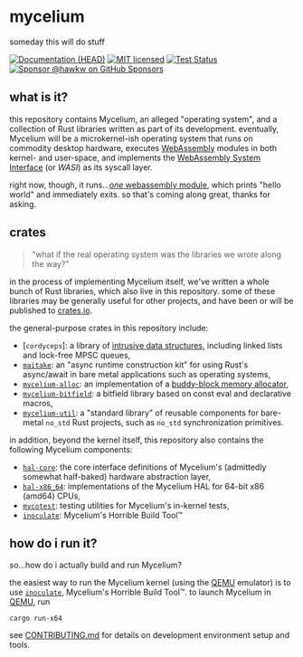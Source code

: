 # mycelium

someday this will do stuff

[![Documentation (HEAD)][docs-main-badge]][docs-main-url]
[![MIT licensed][mit-badge]][mit-url]
[![Test Status][tests-badge]][tests-url]
[![Sponsor @hawkw on GitHub Sponsors][sponsor-badge]][sponsor-url]

[docs-main-badge]: https://img.shields.io/netlify/3ec00bb5-251a-4f83-ac7f-3799d95db0e6?label=docs%20%28main%20branch%29
[docs-main-url]: https://mycelium.elizas.website/
[mit-badge]: https://img.shields.io/badge/license-MIT-blue.svg
[mit-url]: ../LICENSE
[tests-badge]: https://github.com/hawkw/mycelium/actions/workflows/ci.yml/badge.svg?branch=main
[tests-url]: https://github.com/hawkw/mycelium/actions/workflows/ci.yml
[sponsor-badge]: https://img.shields.io/badge/sponsor-%F0%9F%A4%8D-ff69b4
[sponsor-url]: https://github.com/sponsors/hawkw

## what is it?

this repository contains Mycelium, an alleged "operating system", and a
collection of Rust libraries written as part of its development. eventually,
Mycelium will be a microkernel-ish operating system that runs on commodity
desktop hardware, executes [WebAssembly] modules in both kernel- and user-space,
and implements the [WebAssembly System Interface][wasi] (or _WASI_) as its syscall layer.

right now, though, it runs...[_one_ webassembly module][helloworld], which
prints "hello world" and immediately exits. so that's coming along great,
thanks for asking.

## crates

> "what if the real operating system was the libraries we wrote along the way?"

in the process of implementing Mycelium itself, we've written a whole bunch of
Rust libraries, which also live in this repository. some of these libraries may
be generally useful for other projects, and have been or will be published to
[crates.io].

the general-purpose crates in this repository include:

- [`cordyceps`]: a library of [intrusive data structures][intrusive], including
      linked lists and lock-free MPSC queues,
- [`maitake`]: an "async runtime construction kit" for using Rust's async/await
      in bare metal applications such as operating systems,
- [`mycelium-alloc`]: an implementation of a [buddy-block memory allocator][buddy],
- [`mycelium-bitfield`]: a bitfield library based on const eval and declarative
      macros,
- [`mycelium-util`]: a "standard library" of reusable components for bare-metal
      `no_std` Rust projects, such as `no_std` synchronization primitives.

in addition, beyond the kernel itself, this repository also contains the
following Mycelium components:

- [`hal-core`]: the core interface definitions of Mycelium's (admittedly
      somewhat half-baked) hardware abstraction layer,
- [`hal-x86_64`]: implementations of the Mycelium HAL for 64-bit x86 (amd64)
      CPUs,
- [`mycotest`]: testing utilities for Mycelium's in-kernel tests,
- [`inoculate`]: Mycelium's Horrible Build Tool™

## how do i run it?

so...how do i actually build and run Mycelium?

the easiest way to run the Mycelium kernel (using the [QEMU] emulator) is to use
[`inoculate`], Mycelium's Horrible Build Tool™. to launch Mycelium in [QEMU], run

```console
cargo run-x64
```

see [CONTRIBUTING.md] for details on development environment setup and tools.

[WebAssembly]: https://webassembly.org/
[wasi]: https://github.com/WebAssembly/WASI
[helloworld]: https://github.com/hawkw/mycelium/blob/main/src/helloworld.wast
[crates.io]: https://crates.io

[`cordyceps]: https://github.com/hawkw/mycelium/tree/main/cordyceps
[`maitake`]: https://github.com/hawkw/mycelium/tree/main/maitake
[`mycelium-alloc`]: https://github.com/hawkw/mycelium/tree/main/alloc
[`mycelium-bitfield`]: https://github.com/hawkw/mycelium/tree/main/bitfield
[`mycelium-util`]: https://github.com/hawkw/mycelium/tree/main/util
[`hal-core`]: https://github.com/hawkw/mycelium/tree/main/hal-core
[`hal-x86_64`]: https://github.com/hawkw/mycelium/tree/main/hal-x86_64
[`mycotest`]: https://github.com/hawkw/mycelium/tree/main/mycotest
[`inoculate`]: https://github.com/hawkw/mycelium/tree/main/inoculate

[intrusive]:
    https://www.boost.org/doc/libs/1_45_0/doc/html/intrusive/intrusive_vs_nontrusive.html
[buddy]: https://en.wikipedia.org/wiki/Buddy_memory_allocation

[QEMU]: https://www.qemu.org/
[CONTRIBUTING.md]: https://github.com/hawkw/mycelium/blob/main/CONTRIBUTING.md